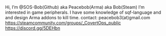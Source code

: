 
Hi, I’m @SOS-Bob(Github) aka Peacebob(Arma)  aka Bob(Steam)
I’m interested in game peripherals.
I have some knowledge of sqf-language and and design Arma addons to kill time.
contact: peacebob3(at)gmail.com
https://steamcommunity.com/groups/_CovertOps_public
https://discord.gg/5DEHbn

